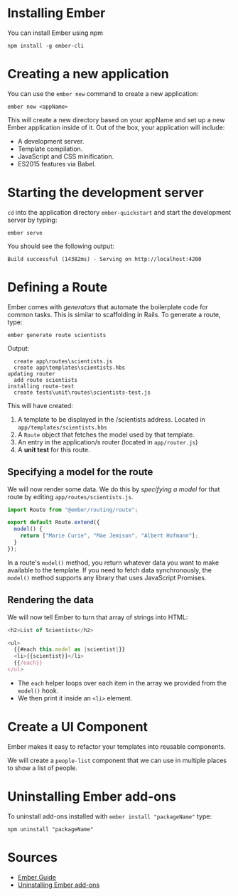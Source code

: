 # Installing Ember
You can install Ember using npm
```
npm install -g ember-cli
```

# Creating a new application
You can use the `ember new` command to create a new application:
```
ember new <appName>
```
This will create a new directory based on your appName and set up a new Ember application inside of it.
Out of the box, your application will include:
- A development server.
- Template compilation.
- JavaScript and CSS minification.
- ES2015 features via Babel.

# Starting the development server
`cd` into the application directory `ember-quickstart` and start the development server by typing:
```
ember serve
```
You should see the following output:
```
Build successful (14382ms) - Serving on http://localhost:4200
```

# Defining a Route
Ember comes with *generators* that automate the boilerplate code for common tasks. This is similar to scaffolding in Rails.
To generate a route, type:
```
ember generate route scientists
```

Output:
```
  create app\routes\scientists.js
  create app\templates\scientists.hbs
updating router
  add route scientists
installing route-test
  create tests\unit\routes\scientists-test.js
```

This will have created:
1. A template to be displayed in the /scientists address. Located in `app/templates/scientists.hbs`
2. A `Route` object that fetches the model used by that template.
3. An entry in the application/s router (located in `app/router.js`)
4. A **unit test** for this route.

## Specifying a model for the route

We will now render some data.
We do this by *specifying a model* for that route by editing `app/routes/scientists.js`.

```javascript
import Route from "@ember/routing/route";

export default Route.extend({
  model() {
    return ["Marie Curie", "Mae Jemison", "Albert Hofmann"];
  }
});
```

In a route's `model()` method, you return whatever data you want to make available to the template.
If you need to fetch data synchronously, the `model()` method supports any library that uses JavaScript Promises.

## Rendering the data

We will now tell Ember to turn that array of strings into HTML:
```javascript
<h2>List of Scientists</h2>

<ul>
  {{#each this.model as |scientist|}}
  <li>{{scientist}}</li>
  {{/each}}
</ul>
```

- The `each` helper loops over each item in the array we provided from the `model()` hook.
- We then print it inside an `<li>` element.

# Create a UI Component
Ember makes it easy to refactor your templates into reusable components.

We will create a `people-list` component that we can use in multiple places to show a list of people.

# Uninstalling Ember add-ons
To uninstall add-ons installed with `ember install "packageName"` type:
```
npm uninstall "packageName"
```


# Sources
- [Ember Guide](https://guides.emberjs.com)
- [Uninstalling Ember add-ons](https://emberigniter.com/uninstall-remove-ember-add-on/)
